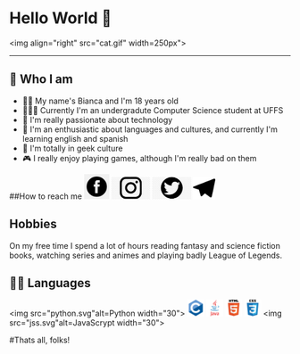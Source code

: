 # Hello World 🖖

<img align="right" src="cat.gif" width=250px">

*****

## 🏃 Who I am
- 👩🏼 My name's Bianca and I'm 18 years old
- 👩🏼‍💻 Currently I'm an undergradute Computer Science student at UFFS
- 🤖 I'm really passionate about technology
- 💜 I'm an enthusiastic about languages and cultures, and currently I'm learning english and spanish
- 🖖 I'm totally in geek culture
- 🎮 I really enjoy playing games, although I'm really bad on them


##How to reach me
<a href= "https://www.facebook.com/bianca.gabriela.359126/"><img src="facebook.png" height="45px" alt="Facebook"/></a>
<a href= "https://www.instagram.com/_biancagabriela/?hl=pt-br"><img src="instagram.jpg" height="40px" alt="Instagram"/></a>
<a href= "https://twitter.com/damnchandelier"><img src="twitter.jpg" height="40px" alt="Twitter"/></a>
<a href= "https://web.telegram.org/biancagabriela"><img src="telegram.svg" height="40px" alt="Telegram"/></a>



## Hobbies
  On my free time I spend a lot of hours reading fantasy and science fiction books, watching series and animes and playing badly League of Legends.



## 👨‍💻 Languages
<img src="python.svg"alt=Python width="30">
<img src="c.svg" alt=C width="30">
<img src="java.svg" alt=Java width="30">
<img src="html.svg" alt=HTML5 width="30">
<img src="css.svg" alt=CSS width="30">
<img src="jss.svg"alt=JavaScrypt width="30">
  
#Thats all, folks!
